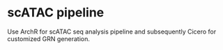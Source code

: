 # scATAC pipeline

Use ArchR for scATAC seq analysis pipeline and subsequently Cicero for customized GRN generation.
